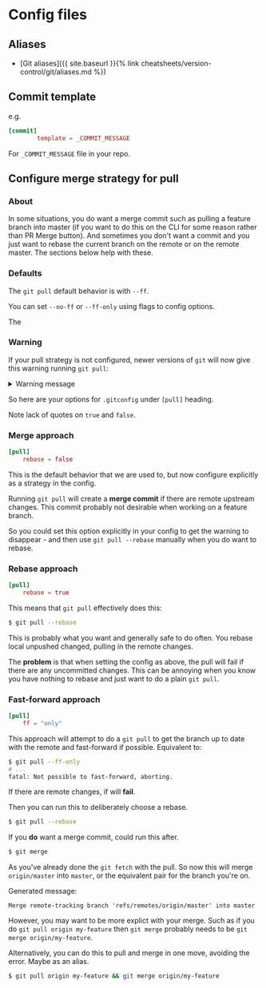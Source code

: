 # Config files


## Aliases

- [Git aliases]({{ site.baseurl }}{% link cheatsheets/version-control/git/aliases.md %})



## Commit template

e.g.

```toml
[commit]
        template = _COMMIT_MESSAGE
```

For `_COMMIT_MESSAGE` file in your repo.


## Configure merge strategy for pull

### About

In some situations, you do want a merge commit such as pulling a feature branch into master (if you want to do this on the CLI for some reason rather than PR  Merge button). And sometimes you don't want a commit and you just want to rebase the current branch on the remote or on the remote master. The sections below help with these.

### Defaults

The `git pull` default behavior is with `--ff`.

You can set `--no-ff` or `--ff-only` using flags to config options.

The

### Warning

If your pull strategy is not configured, newer versions of `git` will now give this warning running `git pull`:

<details>
<summary>Warning message</summary>

    warning: Pulling without specifying how to reconcile divergent branches is
    discouraged. You can squelch this message by running one of the following
    commands sometime before your next pull:

        git config pull.rebase false  # merge (the default strategy)
        git config pull.rebase true   # rebase
        git config pull.ff only       # fast-forward only

    You can replace "git config" with "git config --global" to set a default
    preference for all repositories. You can also pass --rebase, --no-rebase,
    or --ff-only on the command line to override the configured default per
    invocation.

</details>


So here are your options for `.gitconfig` under `[pull]` heading.

Note lack of quotes on `true` and `false`.

### Merge approach

```toml
[pull]
    rebase = false
```

This is the default behavior that we are used to, but now configure explicitly as a strategy in the config.

Running `git pull` will create a **merge commit** if there are remote upstream changes. This commit probably not desirable when working on a feature branch.

So you could set this option explicitly in your config to get the warning to disappear - and then use `git pull --rebase` manually when you do want to rebase.

### Rebase approach

```toml
[pull]
    rebase = true
```

This means that `git pull` effectively does this:

```sh
$ git pull --rebase
```

This is probably what you want and generally safe to do often. You rebase local unpushed changed, pulling in the remote changes.

The **problem** is that when setting the config as above, the pull will fail if there are any uncommitted changes. This can be annoying when you know you have nothing to rebase and just want to do a plain `git pull`.

### Fast-forward approach

```toml
[pull]
    ff = "only"
```

This approach will attempt to do a `git pull` to get the branch up to date with the remote and fast-forward if possible. Equivalent to:

```sh
$ git pull --ff-only
# ...
fatal: Not possible to fast-forward, aborting.
```

If there are remote changes, if will **fail**.

Then you can run this to deliberately choose a rebase.

```sh
$ git pull --rebase
```

If you **do** want a merge commit, could run this after.

```sh
$ git merge
```

As you've already done the `git fetch` with the pull. So now this will merge `origin/master` into `master`, or the equivalent pair for the branch you're on.

Generated message:

```
Merge remote-tracking branch 'refs/remotes/origin/master' into master
```

However, you may want to be more explict with your merge. Such as if you do `git pull origin my-feature` then `git merge` probably needs to be `git merge origin/my-feature`.

Alternatively, you can do this to pull and merge in one move, avoiding the error. Maybe as an alias.

```sh
$ git pull origin my-feature && git merge origin/my-feature
```
